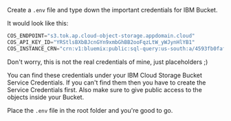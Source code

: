 

Create a `.env` file and type down the important credentials for IBM Bucket.

It would look like this:

```python
COS_ENDPOINT="s3.tok.ap.cloud-object-storage.appdomain.cloud"
COS_API_KEY_ID="YRStlsBXbBJcnGYn9xmbGhBB2ooFqzLtW_yWJynHlYB1"
COS_INSTANCE_CRN="crn:v1:bluemix:public:sql-query:us-south:a/4593fb0faf4a4c229846e97c313129df:04b36e4b-f535-4133-920e-439bd62b5644::"
```

Don't worry, this is not the real credentials of mine, just placeholders ;)

You can find these credentials under your IBM Cloud Storage Bucket Service Credentials. 
If you can't find them then you have to create the Service Credentials first. 
Also make sure to give public access to the objects inside your Bucket.

Place the `.env` file in the root folder and you're good to go.
